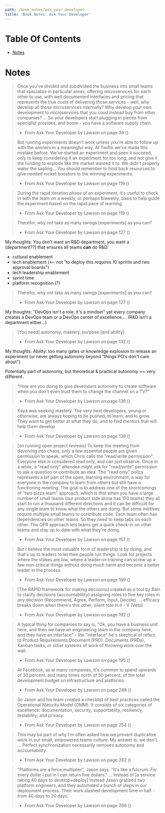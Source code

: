 ```yaml
---
path: /book_notes/ask_your_developer
title: 'Book Notes: Ask Your Developer'
---
```

# Table Of Contents

<!-- toc -->

- [Notes](#notes)

<!-- tocstop -->

# Notes


> Once you've divided and subdivided the business into small teams that specialize in particular areas, offering microservices for each other to use, with well documented interfaces and pricing that represents the true costs of delivering those services - well, why develop all those microservices internally? Why develop your own development to microservices that you coud instead buy from other companies?
> ... So your developers start plugging in pieces from specialist provides, and boom - you have a software supply chain.
> 
> - From Ask Your Developer by Lawson on page 39 ()


> But running experiments doesn't work unless you're able to follow up with the winners in a meaningful way. At Twillio we've made this mistake before. We've started an experiment and seen it succeed, only to keep considering it an experiment for too long, and not give it the funding to explode like the market wanted it to. We didn't properly water the sapling...
> You should remember to hold back resources to give needed rocket boosters to the winning experiments.
> 
> - From Ask Your Developer by Lawson on page 119 ()


> During the rapid iteration phase of an experiment, it's useful to check in with the team on a weekly, or  perhaps biweekly, basis to help guide the experiment based on the rapid pace of learning.
> 
> - From Ask Your Developer by Lawson on page 119 ()


> Therefor, why not take as many swings [experiments] as you can?
> - From Ask Your Developer by Lawson on page 127 ()

My thoughts: You don't want an R&D department, you want a (department??) that ensures all teams **can** do R&D:

* cultural enablement
* tech enablement (<-- not "to deploy this requires 10 sprints and two approval boards")
* tech leadership enablement
* sprint time
* platform recognition (?)


> Therefor, why not take as many swings [experiments] as you can?
> - From Ask Your Developer by Lawson on page 127 ()

My thoughts: "DevOps isn't a role, it's a mindset" yet every company creates a DevOps team or a DevOps center of excellence.... (R&D isn't a department either...)


> [You need] autonomy, mastery, purpose [and ability]
> - From Ask Your Developer by Lawson on page 132 ()

My thoughts: Ability: too many gates or knowledge explosion to release an experiment (or never getting autonomy beyond "things PO's don't care about").

Potentially part of autonomy, but theoretical & practical autonomy == very different.


> "How are you doing to give developers autonomy to create software when you don't even trust them to change the channel on a TV?"
> 
> - From Ask Your Developer by Lawson on page 136 ()


> Kaya was seeking mastery. The very best developers, young or otherwise, are always hoping to be pushed, to learn, and to grow. They want to get better at what they do, and to find mentors that will help them develop
> 
> - From Ask Your Developer by Lawson on page 139 ()



> [on running open project reviews] To keep the meeting from devolving into chaos, only a few essential people are given permission to speak, which Chris calls the "read/write permission". Everyone else is considered read only, and can just observe. Once in a while, a "read only" attendee might ask for "read/write" permission to ask a question or contribute an idea.
> The "read only" policy represents a bif part of the open, learning environment, a way for everyone in the company to learn from others but still have a functioning meeting.
> The goal is to address one of the shortcomings of "two pizza team" approach, which is that when you have a large number of small teams (our product side alone has 150 teams) they all start to run a thousand different directions and it can be difficult for any single team to know what the others are doing. But some inititives require multiple small teams to contribute code. Each team often has dependencies on other teams. So they need to keep tabs on each other. The OPR approach lets teams get a quick check-in on other teams and stay up to date with what they're doing.
> 
> - From Ask Your Developer by Lawson on page 157 ()


> But I believe the most valuable form of leadership is by doing, and that's up to leaders to let their people run things. Look for projects where the stakes are low, where a leader-in-training can screw up a few non-critical things without doing much harm and become a better leader in the process.
> 
> - From Ask Your Developer by Lawson on page 169 ()


> [The RAPID framework for making decisions] created as a tool by Bain to clarify decisions (accountablility) assigning roles to five key roles in any decision (Recommend, Agree, Perform, Input, Decide).
> ... efficacy breaks down when there's this other, silent role in it - V (Veto)
> 
> - From Ask Your Developer by Lawson on page 192 ()


> A typical thing for companies to say is, "Ok, you have a business unit here, and then we have an engineering team in the company here, and they have an interface" - the "interface" he's skeptical of refers to Product Requirements Document (PRD). Documents (PRDs), Kanban tasks, or other systems of work of throwing work over the wall.
> 
> - From Ask Your Developer by Lawson on page 195 ()


> At Facebook, as at many companies, it's common to spend upwards of 30 percent, and many times north of 50 percent, of the total development budget on infrastructure and platforms.
> 
> - From Ask Your Developer by Lawson on page 248 ()


> So Jason and his team created a checklist of best practices called the Operational Maturity Model (OMM). It consists of six categories of excellence: documentation, security, supportablity, resiliency, testability, and privacy.
> 
> - From Ask Your Developer by Lawson on page 254 ()


> This may be part of why I'm often asked how we prevent duplicative work in our small, empowered teams culture. My answer is: we don't.
> ... Perfect synchronization necessarily removes autonomy and accountability.
> 
> - From Ask Your Developer by Lawson on page 262 ()


> "Platforms are a force multiplier", Jason says. "It's like a fulcrum. For every dollar I put in I can return five dollars."
> ... Instead of [a service taking 40 days to develop+deploy] Instead Jason grabbed two platform engineers, and they automated a bunch of steps in our deployment process. Their work slashed development time in half - from 40 days to 20 days.
> 
> - From Ask Your Developer by Lawson on page 266 ()
